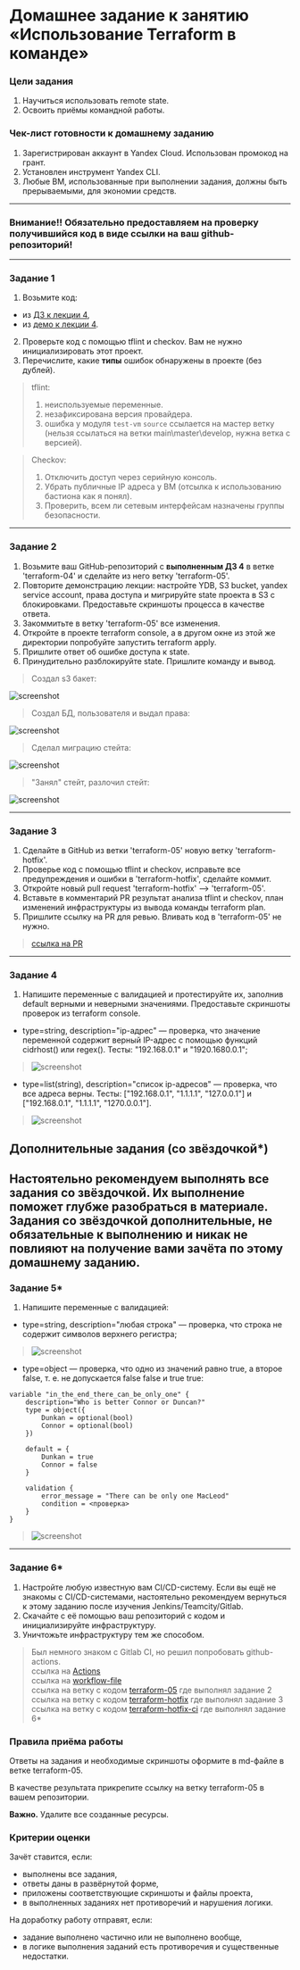 # Домашнее задание к занятию «Использование Terraform в команде»

### Цели задания

1. Научиться использовать remote state.
2. Освоить приёмы командной работы.


### Чек-лист готовности к домашнему заданию

1. Зарегистрирован аккаунт в Yandex Cloud. Использован промокод на грант.
2. Установлен инструмент Yandex CLI.
3. Любые ВМ, использованные при выполнении задания, должны быть прерываемыми, для экономии средств.

------
### Внимание!! Обязательно предоставляем на проверку получившийся код в виде ссылки на ваш github-репозиторий!
------

### Задание 1

1. Возьмите код:
- из [ДЗ к лекции 4](https://github.com/netology-code/ter-homeworks/tree/main/04/src),
- из [демо к лекции 4](https://github.com/netology-code/ter-homeworks/tree/main/04/demonstration1).
2. Проверьте код с помощью tflint и checkov. Вам не нужно инициализировать этот проект.
3. Перечислите, какие **типы** ошибок обнаружены в проекте (без дублей).

> tflint:  
> 1. неиспользуемые переменные.  
> 2. незафиксирована версия провайдера.  
> 3. ошибка у модуля `test-vm` `source` ссылается на мастер ветку (нельзя ссылаться на ветки main\master\develop, нужна ветка с версией).  


> Checkov:  
> 1. Отключить доступ через серийную консоль.  
> 2. Убрать публичные IP адреса у ВМ (отсылка к использованию бастиона как я понял).  
> 3. Проверить, всем ли сетевым интерфейсам назначены группы безопасности.  

------

### Задание 2

1. Возьмите ваш GitHub-репозиторий с **выполненным ДЗ 4** в ветке 'terraform-04' и сделайте из него ветку 'terraform-05'.
2. Повторите демонстрацию лекции: настройте YDB, S3 bucket, yandex service account, права доступа и мигрируйте state проекта в S3 с блокировками. Предоставьте скриншоты процесса в качестве ответа.
3. Закоммитьте в ветку 'terraform-05' все изменения.
4. Откройте в проекте terraform console, а в другом окне из этой же директории попробуйте запустить terraform apply.
5. Пришлите ответ об ошибке доступа к state.
6. Принудительно разблокируйте state. Пришлите команду и вывод.

> Создал s3 бакет:  

![screenshot](https://i.ibb.co/41gyFpk/2023-10-12-19-37-48.png)

> Создал БД, пользователя и выдал права:  

![screenshot](https://i.ibb.co/WsrSwfZ/2023-10-12-19-49-10.png)

> Сделал миграцию стейта:  

![screenshot](https://i.ibb.co/VJmgdFj/2023-10-12-21-50-08.png)

> "Занял" стейт, разлочил стейт:  

![screenshot](https://i.ibb.co/yQ0PSfd/2023-10-13-00-27-52.png)

------
### Задание 3  

1. Сделайте в GitHub из ветки 'terraform-05' новую ветку 'terraform-hotfix'.
2. Проверье код с помощью tflint и checkov, исправьте все предупреждения и ошибки в 'terraform-hotfix', сделайте коммит.
3. Откройте новый pull request 'terraform-hotfix' --> 'terraform-05'. 
4. Вставьте в комментарий PR результат анализа tflint и checkov, план изменений инфраструктуры из вывода команды terraform plan.
5. Пришлите ссылку на PR для ревью. Вливать код в 'terraform-05' не нужно.

> [ссылка на PR](https://github.com/AlexeyD3/ter-homeworks-my/pull/1)

------
### Задание 4

1. Напишите переменные с валидацией и протестируйте их, заполнив default верными и неверными значениями. Предоставьте скриншоты проверок из terraform console. 

- type=string, description="ip-адрес" — проверка, что значение переменной содержит верный IP-адрес с помощью функций cidrhost() или regex(). Тесты:  "192.168.0.1" и "1920.1680.0.1";

> ![screenshot](https://i.ibb.co/F3nSmFd/2023-10-27-00-07-29.png)

- type=list(string), description="список ip-адресов" — проверка, что все адреса верны. Тесты:  ["192.168.0.1", "1.1.1.1", "127.0.0.1"] и ["192.168.0.1", "1.1.1.1", "1270.0.0.1"].

> ![screenshot](https://i.ibb.co/yXHSdFT/2023-10-27-00-05-46.png)

## Дополнительные задания (со звёздочкой*)

**Настоятельно рекомендуем выполнять все задания со звёздочкой.** Их выполнение поможет глубже разобраться в материале.   
Задания со звёздочкой дополнительные, не обязательные к выполнению и никак не повлияют на получение вами зачёта по этому домашнему заданию. 
------
### Задание 5*
1. Напишите переменные с валидацией:
- type=string, description="любая строка" — проверка, что строка не содержит символов верхнего регистра;

> ![screenshot](https://i.ibb.co/Nr3BQ0R/2023-10-27-00-11-57.png)

- type=object — проверка, что одно из значений равно true, а второе false, т. е. не допускается false false и true true:
```
variable "in_the_end_there_can_be_only_one" {
    description="Who is better Connor or Duncan?"
    type = object({
        Dunkan = optional(bool)
        Connor = optional(bool)
    })

    default = {
        Dunkan = true
        Connor = false
    }

    validation {
        error_message = "There can be only one MacLeod"
        condition = <проверка>
    }
}
```

> ![screenshot](https://i.ibb.co/9rZ5QmQ/2023-10-27-00-15-28.png)


------
### Задание 6*

1. Настройте любую известную вам CI/CD-систему. Если вы ещё не знакомы с CI/CD-системами, настоятельно рекомендуем вернуться к этому заданию после изучения Jenkins/Teamcity/Gitlab.
2. Скачайте с её помощью ваш репозиторий с кодом и инициализируйте инфраструктуру.
3. Уничтожьте инфраструктуру тем же способом.

> Был немного знаком с Gitlab CI, но решил попробовать github-actions.  
> ссылка на [Actions](https://github.com/AlexeyD3/ter-homeworks-my/actions/runs/6660080867/job/18100524986)  
> ссылка на [workflow-file](https://github.com/AlexeyD3/ter-homeworks-my/actions/runs/6660080867/workflow)  
> ссылка на ветку c кодом [terraform-05](https://github.com/AlexeyD3/ter-homeworks-my/tree/terraform-05/05/src) где выполнял задание 2  
> ссылка на ветку c кодом [terraform-hotfix](https://github.com/AlexeyD3/ter-homeworks-my/tree/terraform-hotfix/05/src) где выполнял задание 3  
> ссылка на ветку c кодом [terraform-hotfix-ci](https://github.com/AlexeyD3/ter-homeworks-my/tree/terraform-hotfix-ci/05/src) где выполнял задание 6*  


### Правила приёма работы

Ответы на задания и необходимые скриншоты оформите в md-файле в ветке terraform-05.

В качестве результата прикрепите ссылку на ветку terraform-05 в вашем репозитории.

**Важно.** Удалите все созданные ресурсы.

### Критерии оценки

Зачёт ставится, если:

* выполнены все задания,
* ответы даны в развёрнутой форме,
* приложены соответствующие скриншоты и файлы проекта,
* в выполненных заданиях нет противоречий и нарушения логики.

На доработку работу отправят, если:

* задание выполнено частично или не выполнено вообще,
* в логике выполнения заданий есть противоречия и существенные недостатки. 




